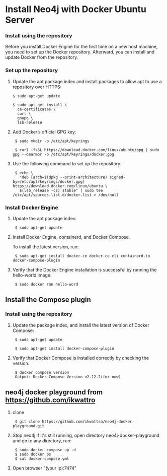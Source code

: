 # Install Neo4j with Docker Ubuntu Server


### Install using the repository
Before you install Docker Engine for the first time on a new host machine, you need to set up the Docker repository. Afterward, you can install and update Docker from the repository.

### Set up the repository
1.  Update the apt package index and install packages to allow apt to use a repository over HTTPS:

        $ sudo apt-get update
    
        $ sudo apt-get install \
          ca-certificates \
          curl \
          gnupg \
          lsb-release
2. Add Docker’s official GPG key:

        $ sudo mkdir -p /etc/apt/keyrings

        $ curl -fsSL https://download.docker.com/linux/ubuntu/gpg | sudo gpg --dearmor -o /etc/apt/keyrings/docker.gpg
3. Use the following command to set up the repository:

        $ echo \
          "deb [arch=$(dpkg --print-architecture) signed-by=/etc/apt/keyrings/docker.gpg] https://download.docker.com/linux/ubuntu \
          $(lsb_release -cs) stable" | sudo tee /etc/apt/sources.list.d/docker.list > /dev/null
          
### Install Docker Engine
1. Update the apt package index:

        $ sudo apt-get update
2. Install Docker Engine, containerd, and Docker Compose.

    To install the latest version, run: 

        $ sudo apt-get install docker-ce docker-ce-cli containerd.io docker-compose-plugin
3. Verify that the Docker Engine installation is successful by running the hello-world image:

        $ sudo docker run hello-word
## Install the Compose plugin
### Install using the repository
1. Update the package index, and install the latest version of Docker Compose:

        $ sudo apt-get update
        
        $ sudo apt-get install docker-compose-plugin
        
2. Verify that Docker Compose is installed correctly by checking the version.

        $ docker compose version
        Output: Docker Compose Version v2.12.2(for now)
 ## neo4j docker playground from https://github.com/ikwattro
1. clone
 
        $ git clone https://github.com/ikwattro/neo4j-docker-playground.git
2. Stop neo4j if it's still running, open directory neo4j-docker-playground and go to any directory, run:        
        
        $ sudo docker compose up -d
        $ sudo docker ps
        $ cat docker-compose.yml
3. Open browser "(your ip):7474"
 
        
